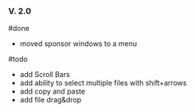 ### V. 2.0

#done
- moved sponsor windows to a menu

#todo
- add Scroll Bars
- add ability to select multiple files with shift+arrows 
- add copy and paste
- add file drag&drop


